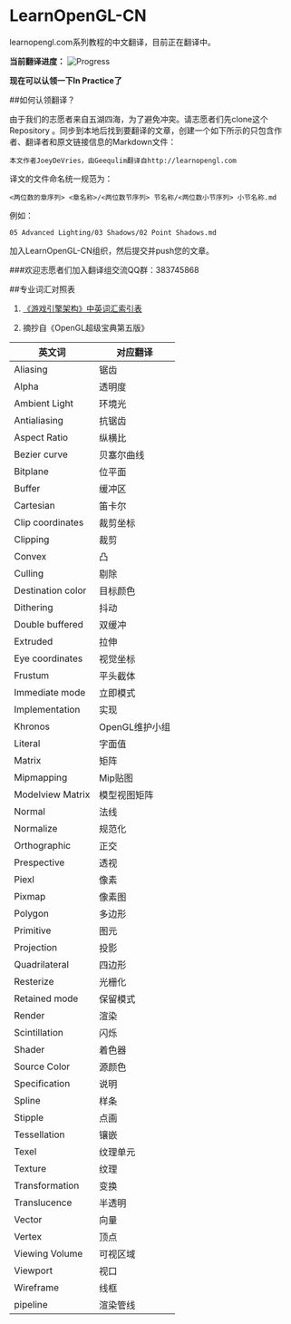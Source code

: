 # LearnOpenGL-CN
learnopengl.com系列教程的中文翻译，目前正在翻译中。

**当前翻译进度：**
![Progress](http://progressed.io/bar/70?title=40/57)


**现在可以认领一下In Practice了**

##如何认领翻译？

由于我们的志愿者来自五湖四海，为了避免冲突。请志愿者们先clone这个Repository 。同步到本地后找到要翻译的文章，创建一个如下所示的只包含作者、翻译者和原文链接信息的Markdown文件：

    本文作者JoeyDeVries，由Geequlim翻译自http://learnopengl.com

译文的文件命名统一规范为：

    <两位数的章序列> <章名称>/<两位数节序列> 节名称/<两位数小节序列> 小节名称.md

例如：

	05 Advanced Lighting/03 Shadows/02 Point Shadows.md

加入LearnOpenGL-CN组织，然后提交并push您的文章。

###欢迎志愿者们加入翻译组交流QQ群：383745868



##专业词汇对照表


1. [《游戏引擎架构》中英词汇索引表](http://www.cnblogs.com/miloyip/p/GameEngineArchitectureIndex.html)

2. 摘抄自《OpenGL超级宝典第五版》


英文词 | 对应翻译
---|---
Aliasing | 锯齿
Alpha | 透明度
Ambient Light|环境光
Antialiasing|抗锯齿
Aspect Ratio|纵横比
Bezier curve|贝塞尔曲线
Bitplane|位平面
Buffer|缓冲区
Cartesian|笛卡尔
Clip coordinates|裁剪坐标
Clipping|裁剪
Convex|凸
Culling|剔除
Destination color|目标颜色
Dithering|抖动
Double buffered|双缓冲
Extruded|拉伸
Eye coordinates|视觉坐标
Frustum|平头截体
Immediate mode|立即模式
Implementation|实现
Khronos|OpenGL维护小组
Literal|字面值
Matrix|矩阵
Mipmapping|Mip贴图
Modelview Matrix|模型视图矩阵
Normal|法线
Normalize|规范化
Orthographic|正交
Prespective|透视
Piexl|像素
Pixmap|像素图
Polygon|多边形
Primitive|图元
Projection|投影
Quadrilateral|四边形
Resterize|光栅化
Retained mode|保留模式
Render|渲染
Scintillation|闪烁
Shader|着色器
Source Color|源颜色
Specification|说明
Spline|样条
Stipple|点画
Tessellation|镶嵌
Texel|纹理单元
Texture|纹理
Transformation|变换
Translucence|半透明
Vector|向量
Vertex|顶点
Viewing Volume|可视区域
Viewport|视口
Wireframe|线框
pipeline | 渲染管线
